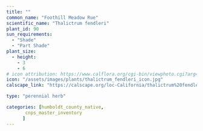 ```yaml
---
title: ""
common_name: "Foothill Meadow Rue"
scientific_name: "Thalictrum fendleri"
plant_id: 90
sun_requirements:
  - "Shade"
  - "Part Shade"
plant_size:
  - height: 
    - 3
    - 6
# icon attribution: https://www.calflora.org/cgi-bin/viewphoto.cgi?arg=/app/up/mg/126/mg37835-0.jpg 
icon: "/assets/images/plants/thalictrum_fendleri_icon.jpg"
calscape_link: "https://calscape.org/loc-California/thalictrum%20fendleri(%20)"

type: "perennial herb"

categories: [humboldt_county_native,
       cnps_master_inventory
      ]
---
```


